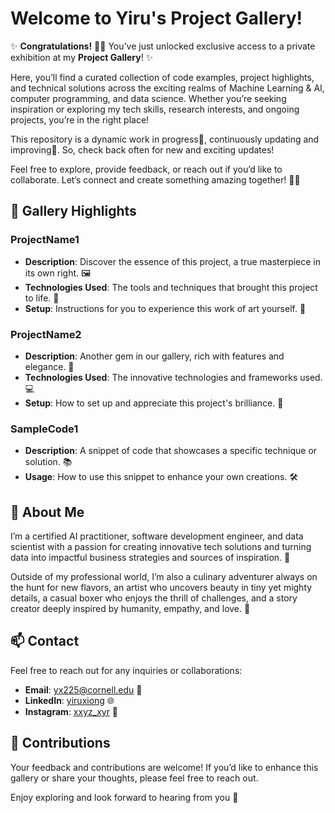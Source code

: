 #  Welcome to Yiru's **Project Gallery**! 

✨ **Congratulations!** 🎉🥳 You’ve just unlocked exclusive access to a private exhibition at my **Project Gallery**! ✨

Here, you’ll find a curated collection of code examples, project highlights, and technical solutions across the exciting realms of Machine Learning & AI, computer programming, and data science. Whether you’re seeking inspiration or exploring my tech skills, research interests, and ongoing projects, you’re in the right place!

This repository is a dynamic work in progress🎨, continuously updating and improving🚀. So, check back often for new and exciting updates!

Feel free to explore, provide feedback, or reach out if you’d like to collaborate. Let’s connect and create something amazing together! 🤝✨

## 🦄 Gallery Highlights

### ProjectName1 
- **Description**: Discover the essence of this project, a true masterpiece in its own right. 🖼️
- **Technologies Used**: The tools and techniques that brought this project to life. 🔧
- **Setup**: Instructions for you to experience this work of art yourself. 📜

### ProjectName2 
- **Description**: Another gem in our gallery, rich with features and elegance. 🌟
- **Technologies Used**: The innovative technologies and frameworks used. 💻
- **Setup**: How to set up and appreciate this project's brilliance. 🎨

### SampleCode1 
- **Description**: A snippet of code that showcases a specific technique or solution. 📚
- **Usage**: How to use this snippet to enhance your own creations. 🛠️

## 🧸 About Me
I’m a certified AI practitioner, software development engineer, and data scientist with a passion for creating innovative tech solutions and turning data into impactful business strategies and sources of inspiration. 🌟

Outside of my professional world, I’m also a culinary adventurer always on the hunt for new flavors, an artist who uncovers beauty in tiny yet mighty details, a casual boxer who enjoys the thrill of challenges, and a story creator deeply inspired by humanity, empathy, and love. 💜

## 📫 Contact

Feel free to reach out for any inquiries or collaborations:
- **Email**: [yx225@cornell.edu](mailto:yx225@cornell.edu) 📧
- **LinkedIn**: [yiruxiong](https://www.linkedin.com/in/yiruxiong/) 🌐
- **Instagram**: [xxyz_xyr](https://www.instagram.com/xxyz_xyr) 📸

## 🤝 Contributions

Your feedback and contributions are welcome! If you’d like to enhance this gallery or share your thoughts, please feel free to reach out.

Enjoy exploring and look forward to hearing from you 💐
